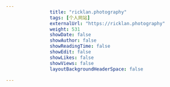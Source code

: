 ```yaml
---
                title: "ricklan.photography"
                tags: [个人网站]
                externalUrl: "https://ricklan.photography"
                weight: 531
                showDate: false
                showAuthor: false
                showReadingTime: false
                showEdit: false
                showLikes: false
                showViews: false
                layoutBackgroundHeaderSpace: false
                
---
```


